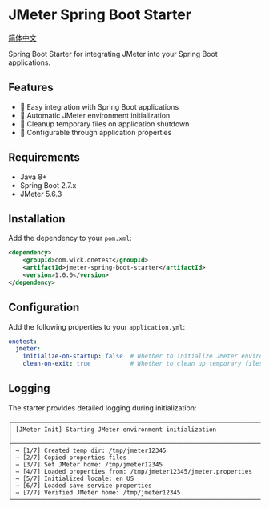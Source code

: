 # JMeter Spring Boot Starter

[简体中文](README_CN.md)

Spring Boot Starter for integrating JMeter into your Spring Boot applications.

## Features

- 🚀 Easy integration with Spring Boot applications
- 🔧 Automatic JMeter environment initialization
- 🧹 Cleanup temporary files on application shutdown
- 📝 Configurable through application properties

## Requirements

- Java 8+
- Spring Boot 2.7.x
- JMeter 5.6.3

## Installation

Add the dependency to your `pom.xml`:

```xml
<dependency>
    <groupId>com.wick.onetest</groupId>
    <artifactId>jmeter-spring-boot-starter</artifactId>
    <version>1.0.0</version>
</dependency>
```

## Configuration

Add the following properties to your `application.yml`:

```yaml
onetest:
  jmeter:
    initialize-on-startup: false  # Whether to initialize JMeter environment on application startup
    clean-on-exit: true           # Whether to clean up temporary files on application exit
```


## Logging

The starter provides detailed logging during initialization:

```
┌────────────────────────────────────────────────────────────────────────────┐
│ [JMeter Init] Starting JMeter environment initialization                   │
├────────────────────────────────────────────────────────────────────────────┤
│ → [1/7] Created temp dir: /tmp/jmeter12345
│ → [2/7] Copied properties files
│ → [3/7] Set JMeter home: /tmp/jmeter12345
│ → [4/7] Loaded properties from: /tmp/jmeter12345/jmeter.properties
│ → [5/7] Initialized locale: en_US
│ → [6/7] Loaded save service properties
│ → [7/7] Verified JMeter home: /tmp/jmeter12345
└────────────────────────────────────────────────────────────────────────────┘
```
